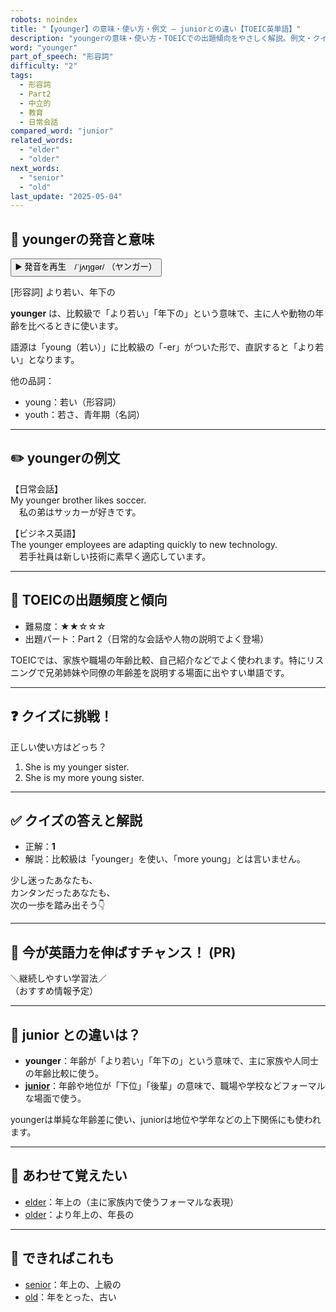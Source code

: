 ```yaml
---
robots: noindex
title: "【younger】の意味・使い方・例文 ― juniorとの違い【TOEIC英単語】"
description: "youngerの意味・使い方・TOEICでの出題傾向をやさしく解説。例文・クイズ付きでjuniorとの違いもわかりやすく学べます。"
word: "younger"
part_of_speech: "形容詞"
difficulty: "2"
tags:
  - 形容詞
  - Part2
  - 中立的
  - 教育
  - 日常会話
compared_word: "junior"
related_words:
  - "elder"
  - "older"
next_words:
  - "senior"
  - "old"
last_update: "2025-05-04"
---
```


## 🔰 youngerの発音と意味

<button class="play-audio" onclick="playTTS('younger')">
  <span class="play-audio-main">
    ▶️ 発音を再生　/ˈjʌŋɡər/
  </span>
  <span class="play-audio-sub">
    （ヤンガー）
  </span>
</button>

[形容詞] より若い、年下の

**younger** は、比較級で「より若い」「年下の」という意味で、主に人や動物の年齢を比べるときに使います。

語源は「young（若い）」に比較級の「-er」がついた形で、直訳すると「より若い」となります。

他の品詞：  
- young：若い（形容詞）
- youth：若さ、青年期（名詞）

---

## ✏️ youngerの例文

【日常会話】  
My younger brother likes soccer.  
　私の弟はサッカーが好きです。

【ビジネス英語】  
The younger employees are adapting quickly to new technology.  
　若手社員は新しい技術に素早く適応しています。

---

## 🎯 TOEICの出題頻度と傾向

- 難易度：★★☆☆☆
- 出題パート：Part 2（日常的な会話や人物の説明でよく登場）

TOEICでは、家族や職場の年齢比較、自己紹介などでよく使われます。特にリスニングで兄弟姉妹や同僚の年齢差を説明する場面に出やすい単語です。

---

## ❓ クイズに挑戦！

正しい使い方はどっち？

1. She is my younger sister.
2. She is my more young sister.

---

## ✅ クイズの答えと解説

- 正解：**1**
- 解説：比較級は「younger」を使い、「more young」とは言いません。

少し迷ったあなたも、  
カンタンだったあなたも、  
次の一歩を踏み出そう👇️

---

## 🚀 今が英語力を伸ばすチャンス！ (PR)

<div class="info-center">
＼継続しやすい学習法／<br>  
（おすすめ情報予定）
</div>

---

## 🤔  junior との違いは？

- **younger**：年齢が「より若い」「年下の」という意味で、主に家族や人同士の年齢比較に使う。
- **[junior](/word/junior/)**：年齢や地位が「下位」「後輩」の意味で、職場や学校などフォーマルな場面で使う。

youngerは単純な年齢差に使い、juniorは地位や学年などの上下関係にも使われます。

---

## 🧩 あわせて覚えたい

- [elder](/word/elder/)：年上の（主に家族内で使うフォーマルな表現）
- [older](/word/older/)：より年上の、年長の

---

## 📖 できればこれも

- [senior](/word/senior/)：年上の、上級の
- [old](/word/old/)：年をとった、古い

<!-- cvid: aid20_bid09 -->
